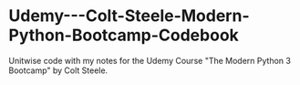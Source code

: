 # Udemy---Colt-Steele-Modern-Python-Bootcamp-Codebook
Unitwise code with my notes for the Udemy Course "The Modern Python 3 Bootcamp" by Colt Steele.
